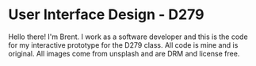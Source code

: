 # User Interface Design - D279 
Hello there! I'm Brent. I work as a software developer and this is the code for my interactive prototype for the D279 class. All code is mine and is original. All images come from unsplash and are DRM and license free.